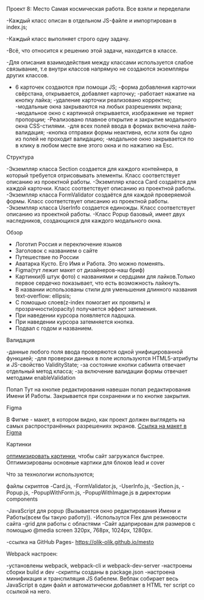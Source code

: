  Проект 8: Место
 Самая космическая работа. Все взяли и переделали
 
-Каждый класс описан в отдельном JS-файле и импортирован в index.js;

-Каждый класс выполняет строго одну задачу.

-Всё, что относится к решению этой задачи, находится в классе.

-Для описания взаимодействия между классами используется слабое связывание, т.е внутри классов напрямую не создаются экземпляры других классов.



- 6 карточек создаются при помощи JS;
-форма добавления карточки свёрстана, открывается, добавляет карточку;
-работает нажатие на кнопку лайка;
-удаление карточки реализовано корректно;
-модальные окна закрываются на любых разрешениях экрана;
-модальное окно с картинкой открывается, изображение не теряет пропорции;
-Реализовано плавное открытие и закрытие модального окна CSS-стилями.
-для всех полей ввода в формах включена лайв-валидация;
-кнопка отправки формы неактивна, если хотя бы одно из полей не проходит валидацию;
-модальное окно закрывается по в клику в любом месте вне этого окна и по нажатию на Esc.

 Структура 

-Экземпляр класса Section создается для каждого контейнера, в который требуется отрисовывать элементы. Класс соответствует описанию из проектной работы.
-Экземпляр класса Card создаётся для каждой карточки. Класс соответствует описанию из проектной работы.
-Экземпляр класса FormValidator создаётся для каждой проверяемой формы. Класс соответствует описанию из проектной работы.
-Экземпляр класса UserInfo создается единожды. Класс соответствует описанию из проектной работы.
-Класс Popup базовый, имеет двух наследников, создающихся для каждого модального окна.

 Обзор
 
- Логотип Россия и переключение языков
- Заголовок с названием о сайте
- Путешествие по России
- Аватарка Кусто. Его Имя и Работа. Это можно поменять.
- Figma(тут лежит макет от дизайнеров-наш бриф)
- Картинки(6 штук фото) с названиями и сердцами для лайков.Только первое сердечко показывает, что есть возможность лайкнуть.
- В названии использованы стили для уменьшения длинного названия text-overflow: ellipsis;
- С помощью слоев(z-index помогает их проявить) и прозрачности(opacity) получается эффект затемения.
- При наведении курсора появляется ладошка.
- При наведении курсора затемняется кнопка.
- Подвал с годом и названием.

Валидация

-данные любого поля ввода проверяются одной унифицированной функцией;
-для проверки данных в поле используются HTML5-атрибуты и JS-свойство ValidityState;
-за состояние кнопки сабмита отвечает отдельный метод класса;
-за включение валидации формы отвечает методами enableValidation


Попап
Тут на кнопке редактирования навешан попап редактирования Имени И Работы.
Закрывается при сохранении и по кнопке
закрытия.

Figma

В Фигме - макет, в котором видно, как проект должен
выглядеть на самых распространённых разрешениях экранов.
[Ссылка на макет в Figma](https://www.figma.com/file/2cn9N9jSkmxD84oJik7xL7/JavaScript.-Sprint-4?node-id=0%3A1)


Картинки

 [оптимизировать картинки](https://tinypng.com/),
чтобы  сайт загружался быстрее.
Оптимизированы основные картики для блоков lead и cover

Что за технологии используются;

файлы скриптов 
 -Card.js,
 -FormValidator.js,
 -UserInfo.js,
 -Section.js, 
 -Popup.js,
 -PopupWithForm.js,
 -PopupWithImage.js в директории components

-JavaScript для popup (Вызывается окно редактирования Имени и Работы(всем бы такую работу)).
-Использутся Flex для резиновости сайта
-grid для работы с областями
-Сайт адаприрован для размеров с помощью @media screen 320px, 768px, 1024px, 1280px.

-ссылка на GitHub Pages- https://olik-olik.github.io/mesto

Webpack настроен:

-установлены webpack, webpack-cli и webpack-dev-server
-настроены сборки build и dev
-скрипты созданы в package.json
-настроена минификация и транспиляция JS бабелем. Вебпак собирает весь JavaScript в один файл и автоматически добавляет в HTML тег script со ссылкой на него.
